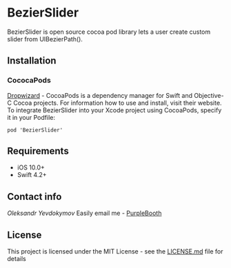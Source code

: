 # BezierSlider
BezierSlider is open source cocoa pod library lets a user create custom slider from UIBezierPath().

## Installation
### CococaPods
[Dropwizard](https://cocoapods.org) - CocoaPods is a dependency manager for Swift and Objective-C Cocoa projects. 
For information how to use and install, visit their website. To integrate BezierSlider into your Xcode project using CocoaPods, specify it in your Podfile:
```
pod 'BezierSlider'
```

## Requirements
* iOS 10.0+
* Swift 4.2+

## Contact info
*Oleksandr Yevdokymov* Easily email me  - [PurpleBooth](oklahoma0707@gmail.com)

## License
This project is licensed under the MIT License - see the [LICENSE.md](LICENSE.md) file for details
